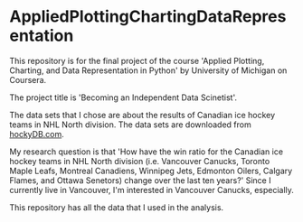 # AppliedPlottingChartingDataRepresentation
This repository is for the final project of the course 'Applied Plotting, Charting, and Data Representation in Python' by University of Michigan on Coursera.

The project title is 'Becoming an Independent Data Scinetist'.

The data sets that I chose are about the results of Canadian ice hockey teams in NHL North division. The data sets are downloaded from [hockyDB.com](https://www.hockeydb.com/). 

My research question is that 'How have the win ratio for the Canadian ice hockey teams in NHL North division (i.e. Vancouver Canucks, Toronto Maple Leafs, Montreal Canadiens, Winnipeg Jets, Edmonton Oilers, Calgary Flames, and Ottawa Senetors) change over the last ten years?' Since I currently live in Vancouver, I'm interested in Vancouver Canucks, especially. 

This repository has all the data that I used in the analysis. 
